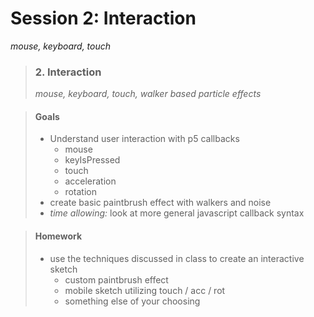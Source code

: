 # Session 2: Interaction
_mouse, keyboard, touch_

> ### 2. Interaction 
> _mouse, keyboard, touch, walker based particle effects_

> #### Goals
> - Understand user interaction with p5 callbacks
>   - mouse
>   - keyIsPressed
>   - touch
>   - acceleration
>   - rotation
> - create basic paintbrush effect with walkers and noise
> - _time allowing:_ look at more general javascript callback syntax

> #### Homework
> - use the techniques discussed in class to create an interactive sketch
>   - custom paintbrush effect
>   - mobile sketch utilizing touch / acc / rot
>   - something else of your choosing
